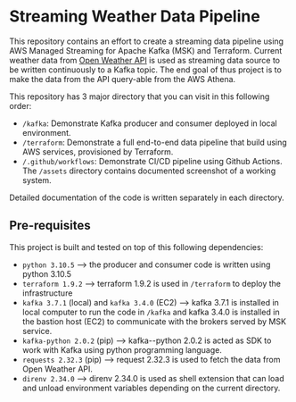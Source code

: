 # Streaming Weather Data Pipeline
This repository contains an effort to create a streaming data pipeline using AWS Managed Streaming for Apache Kafka (MSK) and Terraform. Current weather data from [Open Weather API](https://openweathermap.org/current) is used as streaming data source to be written continuously to a Kafka topic. The end goal of thus project is to make the data from the API query-able from the AWS Athena. 

This repository has 3 major directory that you can visit in this following order:
- `/kafka`: Demonstrate Kafka producer and consumer deployed in local environment.
- `/terraform`: Demonstrate a full end-to-end data pipeline that build using AWS services, provisioned by Terraform.
- `/.github/workflows`: Demonstrate CI/CD pipeline using Github Actions.
The `/assets` directory contains documented screenshot of a working system.

Detailed documentation of the code is written separately in each directory.

## Pre-requisites
This project is built and tested on top of this following dependencies:
- `python 3.10.5` --> the producer and consumer code is written using python 3.10.5
- `terraform 1.9.2` --> terraform 1.9.2 is used in `/terraform` to deploy the infrastructure
- `kafka 3.7.1` (local) and `kafka 3.4.0` (EC2) --> kafka 3.7.1 is installed in local computer to run the code in `/kafka` and kafka 3.4.0 is installed in the bastion host (EC2) to communicate with the brokers served by MSK service.
- `kafka-python 2.0.2` (pip) --> kafka--python 2.0.2 is acted as SDK to work with Kafka using python programming language.
- `requests 2.32.3` (pip) --> request 2.32.3 is used to fetch the data from Open Weather API.
- `direnv 2.34.0` -->  direnv 2.34.0 is used as shell extension that can load and unload environment variables depending on the current directory.
